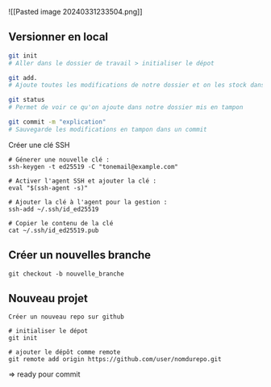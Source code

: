 
![[Pasted image 20240331233504.png]]

## Versionner en local

```bash
git init
# Aller dans le dossier de travail > initialiser le dépot
```

```bash
git add.
# Ajoute toutes les modifications de notre dossier et on les stock dans une liste d'attente (zone d'index)

git status
# Permet de voir ce qu'on ajoute dans notre dossier mis en tampon
```

```bash
git commit -m "explication"
# Sauvegarde les modifications en tampon dans un commit
```

Créer une clé SSH
```shell
# Génerer une nouvelle clé :
ssh-keygen -t ed25519 -C "tonemail@example.com"

# Activer l'agent SSH et ajouter la clé : 
eval "$(ssh-agent -s)"

# Ajouter la clé à l'agent pour la gestion : 
ssh-add ~/.ssh/id_ed25519

# Copier le contenu de la clé
cat ~/.ssh/id_ed25519.pub
```

## Créer un nouvelles branche

```shell
git checkout -b nouvelle_branche
```

## Nouveau projet 

```
Créer un nouveau repo sur github
```

```shell
# initialiser le dépot
git init
```

```shell
# ajouter le dépôt comme remote
git remote add origin https://github.com/user/nomdurepo.git
```

=> ready pour commit